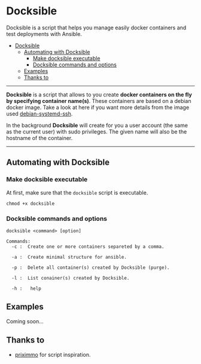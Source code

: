 # Docksible

Docksible is a script that helps you manage easily docker containers and test deployments with Ansible.

- [Docksible](#docksible)
  - [Automating with Docksible](#automating-with-docksible)
    - [Make docksible executable](#make-docksible-executable)
    - [Docksible commands and options](#docksible-commands-and-options)
  - [Examples](#examples)
  - [Thanks to](#thanks-to)

---

**Docksible** is a script that allows to you create **docker containers on the fly by specifying container name(s)**. These containers are based on a debian docker image. Take a look at here if you want more details from the image used [debian-systemd-ssh](https://github.com/sram-z/debian-systemd-ssh).

In the background **Docksible** will create for you a user account (the same as the current user) with sudo privileges. The given name will also be the hostname of the container.

---

## Automating with Docksible

### Make docksible executable

At first, make sure that the `docksible` script is executable.

`chmod +x docksible`

### Docksible commands and options

```console
docksible <command> [option]

Commands:
  -c :  Create one or more containers separeted by a comma.
 
  -a :  Create minimal structure for ansible.
 
  -p :  Delete all container(s) created by Docksible (purge).

  -l :  List conainer(s) created by Docksible.    

  -h :   help
```

## Examples

Coming soon...

## Thanks to

- [priximmo](https://gitlab.com/xavki/presentations-scripting/-/blob/master/shell/deploy.sh) for script inspiration.
  
